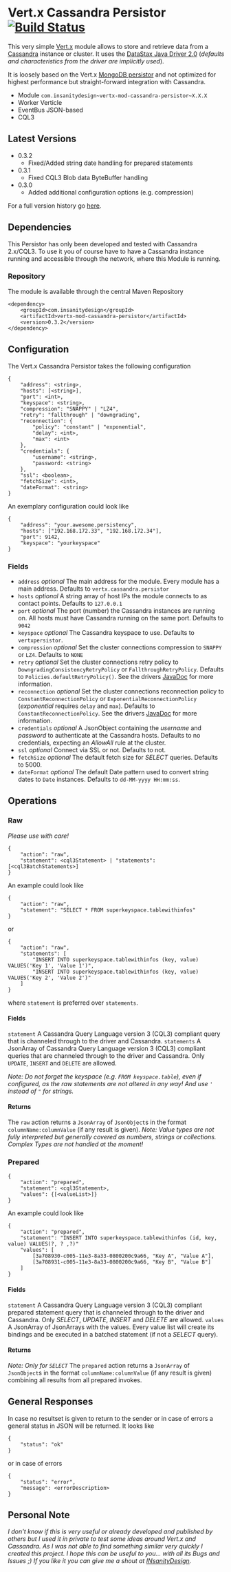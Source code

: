 # Vert.x Cassandra Persistor [![Build Status](https://travis-ci.org/nea/vertx-mod-cassandra-persistor.svg?branch=master)](https://travis-ci.org/nea/vertx-mod-cassandra-persistor)
This very simple [Vert.x][1] module allows to store and retrieve data from a [Cassandra][2] instance or cluster. It uses the [DataStax Java Driver 2.0][3] (*defaults and characteristics from the driver are implicitly used*).

It is loosely based on the Vert.x [MongoDB persistor][4] and not optimized for highest performance but straight-forward integration with Cassandra. 

* Module `com.insanitydesign~vertx-mod-cassandra-persistor~X.X.X`
* Worker Verticle
* EventBus JSON-based
* CQL3

## Latest Versions
* 0.3.2
    * Fixed/Added string date handling for prepared statements
* 0.3.1
    * Fixed CQL3 Blob data ByteBuffer handling
* 0.3.0
    * Added additional configuration options (e.g. compression)

For a full version history go [here][5].

## Dependencies
This Persistor has only been developed and tested with Cassandra 2.x/CQL3. To use it you of course have to have a Cassandra instance running and accessible through the network, where this Module is running.

### Repository
The module is available through the central Maven Repository

    <dependency>
        <groupId>com.insanitydesign</groupId>
        <artifactId>vertx-mod-cassandra-persistor</artifactId>
        <version>0.3.2</version>
    </dependency>

## Configuration
The Vert.x Cassandra Persistor takes the following configuration

    {
        "address": <string>,
        "hosts": [<string>],
        "port": <int>,
        "keyspace": <string>,
        "compression": "SNAPPY" | "LZ4",
        "retry": "fallthrough" | "downgrading",
        "reconnection": {
            "policy": "constant" | "exponential",
            "delay": <int>,
            "max": <int>
        },
        "credentials": {
            "username": <string>,
            "password: <string>
        },
        "ssl": <boolean>,
        "fetchSize": <int>,
        "dateFormat": <string>
    }

An exemplary configuration could look like

    {
        "address": "your.awesome.persistency",
        "hosts": ["192.168.172.33", "192.168.172.34"],
        "port": 9142,
        "keyspace": "yourkeyspace"
    }

### Fields
* `address` *optional* The main address for the module. Every module has a main address. Defaults to `vertx.cassandra.persistor`
* `hosts` *optional* A string array of host IPs the module connects to as contact points. Defaults to `127.0.0.1`
* `port` *optional* The port (number) the Cassandra instances are running on. All hosts must have Cassandra running on the same port. Defaults to `9042`
* `keyspace` *optional* The Cassandra keyspace to use. Defaults to `vertxpersistor`. 
* `compression` *optional* Set the cluster connections compression to `SNAPPY` or `LZ4`. Defaults to `NONE`
* `retry` *optional* Set the cluster connections retry policy to `DowngradingConsistencyRetryPolicy` or `FallthroughRetryPolicy`. Defaults to `Policies.defaultRetryPolicy()`. See the drivers [JavaDoc][6] for more information.
* `reconnection` *optional* Set the cluster connections reconnection policy to `ConstantReconnectionPolicy` or `ExponentialReconnectionPolicy` (*exponential* requires `delay` and `max`). Defaults to `ConstantReconnectionPolicy`. See the drivers [JavaDoc][7] for more information.
* `credentials` *optional* A JsonObject containing the *username* and *password* to authenticate at the Cassandra hosts. Defaults to no credentials, expecting an *AllowAll* rule at the cluster.
* `ssl` *optional* Connect via SSL or not. Defaults to not.
* `fetchSize` *optional* The default fetch size for *SELECT* queries. Defaults to 5000.
* `dateFormat` *optional* The default Date pattern used to convert string dates to `Date` instances. Defaults to `dd-MM-yyyy HH:mm:ss`.

## Operations

### Raw
*Please use with care!*

    {
        "action": "raw",
        "statement": <cql3Statement> | "statements": [<cql3BatchStatements>]
    }
    
An example could look like

    {
        "action": "raw",
        "statement": "SELECT * FROM superkeyspace.tablewithinfos"
    }
    
or

    {
        "action": "raw",
        "statements": [
            "INSERT INTO superkeyspace.tablewithinfos (key, value) VALUES('Key 1', 'Value 1')",
            "INSERT INTO superkeyspace.tablewithinfos (key, value) VALUES('Key 2', 'Value 2')"
        ]
    }
    
where `statement` is preferred over `statements`.
    
#### Fields
`statement` A Cassandra Query Language version 3 (CQL3) compliant query that is channeled through to the driver and Cassandra.
`statements` A JsonArray of Cassandra Query Language version 3 (CQL3) compliant queries that are channeled through to the driver and Cassandra. Only `UPDATE`, `INSERT` and `DELETE` are allowed.

*Note: Do not forget the keyspace (e.g. `FROM keyspace.table`), even if configured, as the raw statements are not altered in any way! And use `'` instead of `"` for strings.*

#### Returns
The `raw` action returns a `JsonArray` of `JsonObject`s in the format `columnName:columnValue` (if any result is given). 
*Note: Value types are not fully interpreted but generally covered as numbers, strings or collections. Complex Types are not handled at the moment!*

### Prepared

    {
        "action": "prepared",
        "statement": <cql3Statement>,
        "values": {[<valueList>]}
    }
    
An example could look like

    {
        "action": "prepared",
        "statement": "INSERT INTO superkeyspace.tablewithinfos (id, key, value) VALUES(?, ? ,?)"
        "values": [
            [3a708930-c005-11e3-8a33-0800200c9a66, "Key A", "Value A"],
            [3a708931-c005-11e3-8a33-0800200c9a66, "Key B", "Value B"]
        ]
    }
    
#### Fields
`statement` A Cassandra Query Language version 3 (CQL3) compliant prepared statement query that is channeled through to the driver and Cassandra. Only *SELECT*, *UPDATE*, *INSERT* and *DELETE* are allowed. 
`values` A JsonArray of JsonArrays with the values. Every value list will create its bindings and be executed in a batched statement (if not a *SELECT* query).

#### Returns
*Note: Only for `SELECT`*
The `prepared` action returns a `JsonArray` of `JsonObject`s in the format `columnName:columnValue` (if any result is given) combining all results from all prepared invokes.

## General Responses
In case no resultset is given to return to the sender or in case of errors a general status in JSON will be returned. It looks like

    {
        "status": "ok"
    }
    
or in case of errors

    {
        "status": "error",
        "message": <errorDescription>
    }

## Personal Note
*I don't know if this is very useful or already developed and published by others but I used it in private to test some ideas around Vert.x and Cassandra. As I was not able to find something similar very quickly I created this project. I hope this can be useful to you... with all its Bugs and Issues ;) If you like it you can give me a shout at [INsanityDesign][8].* 


  [1]: http://vertx.io
  [2]: http://cassandra.apache.org/
  [3]: http://www.datastax.com/documentation/developer/java-driver/2.0
  [4]: https://github.com/vert-x/mod-mongo-persistor
  [5]: https://github.com/nea/vertx-mod-cassandra-persistor/wiki/Version-History
  [6]: http://www.datastax.com/drivers/java/2.0/com/datastax/driver/core/policies/Policies.html#defaultRetryPolicy()
  [7]: http://www.datastax.com/drivers/java/2.0/com/datastax/driver/core/policies/Policies.html#defaultReconnectionPolicy()
  [8]: http://www.insanitydesign.com/wp/